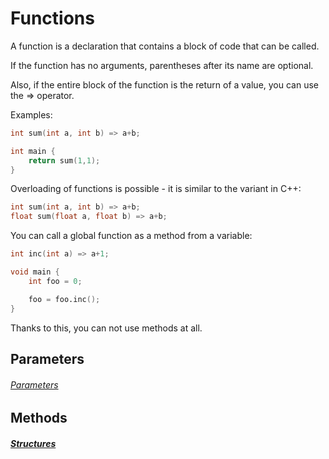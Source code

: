 # Functions

A function is a declaration that contains a block of code that can be called.

If the function has no arguments, parentheses after its name are optional.

Also, if the entire block of the function is the return of a value, you can use the => operator.

Examples:

```d
int sum(int a, int b) => a+b;

int main {
    return sum(1,1);
}
```

Overloading of functions is possible - it is similar to the variant in C++:

```d
int sum(int a, int b) => a+b;
float sum(float a, float b) => a+b;
```

You can call a global function as a method from a variable:

```d
int inc(int a) => a+1;

void main {
    int foo = 0;

    foo = foo.inc();
}
```
Thanks to this, you can not use methods at all.

## Parameters

###### [Parameters](declarations/funcvarparams.md)

## Methods

##### [Structures](declarations/structures.md)
